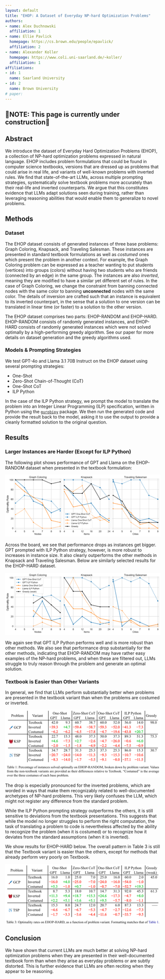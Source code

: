 ```yaml
---
layout: default
title: "EHOP: A Dataset of Everyday NP-hard Optimization Problems"
authors:
- name: Alex Duchnowski 
  affiliation: 1
- name: Ellie Pavlick 
  homepage: https://cs.brown.edu/people/epavlick/
  affiliation: 2
- name: Alexander Koller
  homepage: https://www.coli.uni-saarland.de/~koller/
  affiliation: 1
affiliations:
- id: 1
  name: Saarland University
- id: 2
  name: Brown University
# paper: 
---
```


## 🚧NOTE: This page is currently under construction🚧

## Abstract

We introduce the dataset of Everyday Hard Optimization Problems (EHOP), a collection of NP-hard optimization problems expressed in natural language. EHOP includes problem formulations that could be found in computer science textbooks, versions that are dressed up as problems that could arise in real life, and variants of well-known problems with inverted rules. We find that state-of-the-art LLMs, across multiple prompting strategies, systematically solve textbook problems more accurately than their real-life and inverted counterparts. We argue that this constitutes evidence that LLMs adapt solutions seen during training, rather than leveraging reasoning abilities that would enable them to generalize to novel problems.

## Methods

### Dataset

The EHOP dataset consists of generated instances of three base problems: Graph Coloring, Knapsack, and Traveling Salesman. These instances are presented in standard textbook formulations as well as _costumed_ ones which present the problem in another context. For example, the Graph Coloring problem can be expressed as a teacher wanting to put students (vertices) into groups (colors) without having two students who are friends (connected by an edge) in the same group. The instances are also _inverted_, meaning they are modified to have a similar yet different set of rules. In the case of Graph Coloring, we change the constraint from banning connected nodes with the same color to banning **unconnected** nodes with the same color. The details of inversion are crafted such that an instance is equivalent to its inverted counterpart, in the sense that a solution to one version can be translated in linear time (or faster) to a solution to the other version.

The EHOP dataset comprises two parts: EHOP-RANDOM and EHOP-HARD. EHOP-RANDOM consists of randomly generated instances, and EHOP-HARD consists of randomly generated instances which were not solved optimally by a high-performing greedy algorithm. See our paper for more details on dataset generation and the greedy algorithms used.

### Models & Prompting Strategies

We test GPT-4o and Llama 3.1 70B Instruct on the EHOP dataset using several prompting strategies:

- One-Shot
- Zero-Shot Chain-of-Thought (CoT)
- One-Shot CoT
- ILP Python

In the case of the ILP Python strategy, we prompt the model to translate the problem into an Integer Linear Programming (ILP) specification, written in Python using the [`gurobipy`](https://docs.gurobi.com/projects/optimizer/en/current/reference/python.html) package. We then run the generated code and provide the result back to the model, asking it to use the output to provide a cleanly formatted solution to the original question.

## Results

### Larger Instances are Harder (Except for ILP Python)

The following plot shows performance of GPT and Llama on the EHOP-RANDOM dataset when presented in the textbook formulation:

<center>
    <img src="static/images/ehop/Random_Dataset_Scale_Effect_Detailed.svg" alt="Effect of scale across problems on the random dataset." />
</center>

Across the board, we see that performance drops as instances get bigger. GPT prompted with ILP Python strategy, however, is more robust to increases in instance size. It also clearly outperforms the other methods in Knapsack and Traveling Salesman. Below are similarly selected results for the EHOP-HARD dataset.

<center>
    <img src="static/images/ehop/Hard_Dataset_Scale_Effect_Detailed.svg" alt="Effect of scale across problems on the hard dataset." />
</center>

We again see that GPT ILP Python performs well and is more robust than other methods. We also see that performance drop substantially for the other methods, indicating that EHOP-RANDOM may have rather easy examples of the NP-hard problems, and when these are filtered out, LLMs struggle to truly reason through the problem and generate an optimal solution.

### Textbook is Easier than Other Variants

In general, we find that LLMs perform substantially better when problems are presented in the textbook variant than when the problems are costumed or inverted.

<center>
    <img src="static/images/ehop/Variant_Table_Random.png" alt="Variant comparison table for the EHOP-RANDOM dataset." />
</center>

The drop is especially pronounced for the inverted problems, which are worded in ways that make them recognizably related to well-documented archetypes of NP-hard problems. This very likely confuses the LLM, which might not register any difference from the standard problem.

While the ILP Python prompting strategy outperforms the others, it is still sensitive to deviations from the textbook presentations.
This suggests that while the model no longer struggles to perform the right computation, the task of translating a problem to code is nevertheless affected by the ability to recognize the problem (when it is costumed) or to recognize how it deviates from the standard assumptions (when it is inverted).

We show results for EHOP-HARD below. The overall pattern in Table 3 is still that the Textbook variant is easier than the others, except for methods that already perform very poorly on Textbook.

<center>
    <img src="static/images/ehop/Variant_Table_Hard.png" alt="Variant comparison table for the EHOP-HARD dataset." />
</center>

## Conclusion

We have shown that current LLMs are much better at solving NP-hard optimization problems when they are
presented in their well-documented textbook form than when they arise as everyday problems or are subtly distorted. This is further evidence that LLMs are often reciting when they appear to be reasoning.

<!-- | Test | Table |
| --- | --- |
| `+test`{:.diff} | `-test`{:.diff} | -->
